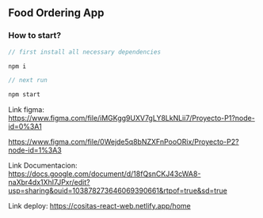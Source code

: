 ## Food Ordering App

### How to start?

```javascript
// first install all necessary dependencies

npm i

// next run

npm start

```
Link figma: https://www.figma.com/file/iMGKgg9UXV7gLY8LkNLii7/Proyecto-P1?node-id=0%3A1

https://www.figma.com/file/0Wejde5q8bNZXFnPooORix/Proyecto-P2?node-id=1%3A3

Link Documentacion: https://docs.google.com/document/d/18fQsnCKJ43cWA8-naXbr4dx1XhI7JPxr/edit?usp=sharing&ouid=103878273646069390661&rtpof=true&sd=true

Link deploy: https://cositas-react-web.netlify.app/home

